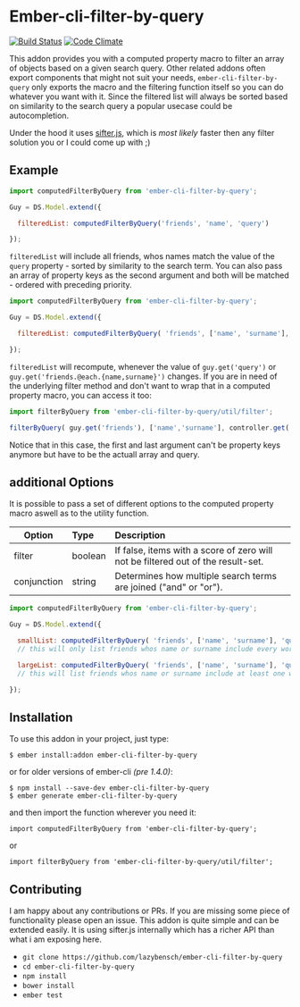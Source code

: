 # Ember-cli-filter-by-query
[![Build Status](https://travis-ci.org/lazybensch/ember-cli-filter-by-query.svg)](https://travis-ci.org/lazybensch/ember-cli-filter-by-query) [![Code Climate](https://codeclimate.com/github/lazybensch/ember-cli-filter-by-query/badges/gpa.svg)](https://codeclimate.com/github/lazybensch/ember-cli-filter-by-query)

This addon provides you with a computed property macro to filter an array of objects based on a given search query. Other related addons often export components that might not suit your needs, `ember-cli-filter-by-query` only exports the macro and the filtering function itself so you can do whatever you want with it. Since the filtered list will always be sorted based on similarity to the search query a popular usecase could be autocompletion.

Under the hood it uses [sifter.js](https://github.com/brianreavis/sifter.js/), which is *most likely* faster then any filter solution you or I could come up with ;)

## Example

```javascript
import computedFilterByQuery from 'ember-cli-filter-by-query';

Guy = DS.Model.extend({

  filteredList: computedFilterByQuery('friends', 'name', 'query')

});
```
`filteredList` will include all friends, whos names match the value of the `query` property - sorted by similarity to the search term. You can also pass an array of property keys as the second argument and both will be matched - ordered with preceding priority.

```javascript
import computedFilterByQuery from 'ember-cli-filter-by-query';

Guy = DS.Model.extend({

  filteredList: computedFilterByQuery( 'friends', ['name', 'surname'], 'query')

});
```

`filteredList` will recompute, whenever the value of `guy.get('query')` or `guy.get('friends.@each.{name,surname}')` changes. If you are in need of the underlying filter method and don't want to wrap that in a computed property macro, you can access it too:

```javascript
import filterByQuery from 'ember-cli-filter-by-query/util/filter';

filterByQuery( guy.get('friends'), ['name','surname'], controller.get('query'));
```

Notice that in this case, the first and last argument can't be property keys anymore but have to be the actuall array and query.

## additional Options

It is possible to pass a set of different options to the computed property macro aswell as to the utility function.

| Option        | Type | Description  |
| ------------- |:-----|:------|
| filter        | boolean | If false, items with a score of zero will not be filtered out of the result-set. |
| conjunction   | string  | Determines how multiple search terms are joined ("and" or "or"). |

```javascript
import computedFilterByQuery from 'ember-cli-filter-by-query';

Guy = DS.Model.extend({

  smallList: computedFilterByQuery( 'friends', ['name', 'surname'], 'query', {conjunction: 'and' })
  // this will only list friends whos name or surname include every word in the query

  largeList: computedFilterByQuery( 'friends', ['name', 'surname'], 'query', {conjunction: 'or' })
  // this will list friends whos name or surname include at least one word of the query

});
```

## Installation

To use this addon in your project, just type:
```
$ ember install:addon ember-cli-filter-by-query
```
or for older versions of ember-cli *(pre 1.4.0)*:
```
$ npm install --save-dev ember-cli-filter-by-query
$ ember generate ember-cli-filter-by-query
```
and then import the function wherever you need it:
```
import computedFilterByQuery from 'ember-cli-filter-by-query';
```
or
```
import filterByQuery from 'ember-cli-filter-by-query/util/filter';
```

## Contributing

I am happy about any contributions or PRs. If you are missing some piece of functionality please open an issue. This addon is quite simple and can be extended easily. It is using sifter.js internally which has a richer API than what i am exposing here.

* `git clone https://github.com/lazybensch/ember-cli-filter-by-query`
* `cd ember-cli-filter-by-query`
* `npm install`
* `bower install`
* `ember test`

